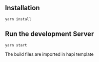 ## Installation

```
yarn install
```

## Run the development Server

```
yarn start
```

The build files are imported in hapi template
